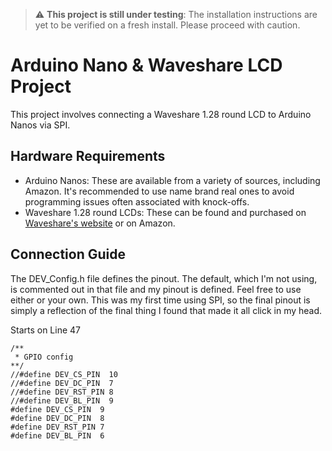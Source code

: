 > :warning: **This project is still under testing**: The installation instructions are yet to be verified on a fresh install. Please proceed with caution.

# Arduino Nano & Waveshare LCD Project

This project involves connecting a Waveshare 1.28 round LCD to Arduino Nanos via SPI.

## Hardware Requirements

- Arduino Nanos: These are available from a variety of sources, including Amazon. It's recommended to use name brand real ones to avoid programming issues often associated with knock-offs.
- Waveshare 1.28 round LCDs: These can be found and purchased on [Waveshare's website](https://www.waveshare.com/1.28inch-lcd-module.htm) or on Amazon.

## Connection Guide

The DEV_Config.h file defines the pinout.  The default, which I'm not using, is commented out in that file and my pinout is defined.  Feel free to use either or your own. This was my first time using SPI, so the final pinout is simply a reflection of the final thing I found that made it all click in my head.


Starts on Line 47
```
/**
 * GPIO config
**/
//#define DEV_CS_PIN  10
//#define DEV_DC_PIN  7
//#define DEV_RST_PIN 8
//#define DEV_BL_PIN  9
#define DEV_CS_PIN  9
#define DEV_DC_PIN  8
#define DEV_RST_PIN 7
#define DEV_BL_PIN  6
```